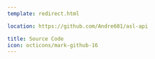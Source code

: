 ```yaml
---
template: redirect.html

location: https://github.com/Andre601/asl-api

title: Source Code
icon: octicons/mark-github-16
---
```


<!-- Comment to trigger proper build -->